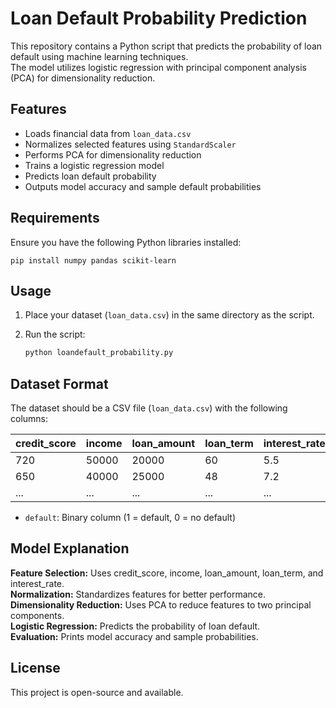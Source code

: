 # Loan Default Probability Prediction

This repository contains a Python script that predicts the probability of loan default using machine learning techniques.<br/>
The model utilizes logistic regression with principal component analysis (PCA) for dimensionality reduction.

## Features

- Loads financial data from `loan_data.csv`
- Normalizes selected features using `StandardScaler`
- Performs PCA for dimensionality reduction
- Trains a logistic regression model
- Predicts loan default probability
- Outputs model accuracy and sample default probabilities

## Requirements

Ensure you have the following Python libraries installed:

    pip install numpy pandas scikit-learn

## **Usage**

1. Place your dataset (`loan_data.csv`) in the same directory as the script.
2. Run the script:

     ```bash
     python loandefault_probability.py

## Dataset Format
The dataset should be a CSV file (`loan_data.csv`) with the following columns:

| credit_score | income | loan_amount | loan_term | interest_rate | default |
|-------------|--------|-------------|------------|--------------|---------|
| 720         | 50000  | 20000       | 60         | 5.5          | 0       |
| 650         | 40000  | 25000       | 48         | 7.2          | 1       |
| ...         | ...    | ...         | ...        | ...          | ...     |

- `default`: Binary column (1 = default, 0 = no default)

## Model Explanation
**Feature Selection:** Uses credit_score, income, loan_amount, loan_term, and interest_rate.<br/>
**Normalization:** Standardizes features for better performance.<br/>
**Dimensionality Reduction:** Uses PCA to reduce features to two principal components.<br/>
**Logistic Regression:** Predicts the probability of loan default.<br/>
**Evaluation:** Prints model accuracy and sample probabilities.

## License
This project is open-source and available.

